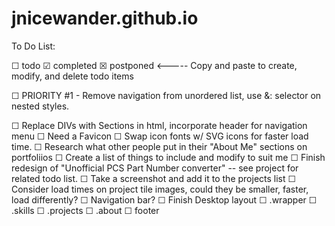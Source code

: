# jnicewander.github.io

To Do List:

☐ todo ☑ completed ☒ postponed   <----- Copy and paste to create, modify, and delete todo items

☐ PRIORITY #1 - Remove navigation from unordered list, use &: selector on nested styles.

☐ Replace DIVs with Sections in html, incorporate header for navigation menu
☐ Need a Favicon
☐ Swap icon fonts w/ SVG icons for faster load time.
☐ Research what other people put in their "About Me" sections on portfoliios
    ☐ Create a list of things to include and modify to suit me
☐ Finish redesign of "Unofficial PCS Part Number converter" -- see project for related todo list.
    ☐ Take a screenshot and add it to the projects list
☐ Consider load times on project tile images, could they be smaller, faster, load differently?
☐ Navigation bar?
☐ Finish Desktop layout
    ☐ .wrapper
    ☐ .skills
    ☐ .projects
    ☐ .about
    ☐ footer